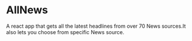 # AllNews
A react app that gets all the latest headlines from over 70 News sources.It also lets you choose from specific News source.
